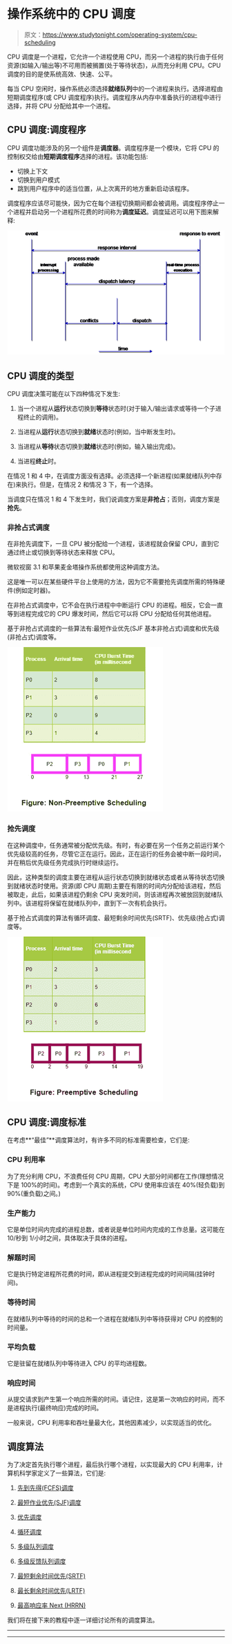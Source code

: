 # 操作系统中的 CPU 调度

> 原文：<https://www.studytonight.com/operating-system/cpu-scheduling>

CPU 调度是一个进程，它允许一个进程使用 CPU，而另一个进程的执行由于任何资源(如输入/输出等)不可用而被搁置(处于等待状态)，从而充分利用 CPU。CPU 调度的目的是使系统高效、快速、公平。

每当 CPU 空闲时，操作系统必须选择**就绪队列**中的一个进程来执行。选择进程由短期调度程序(或 CPU 调度程序)执行。调度程序从内存中准备执行的进程中进行选择，并将 CPU 分配给其中一个进程。

## CPU 调度:调度程序

CPU 调度功能涉及的另一个组件是**调度器**。调度程序是一个模块，它将 CPU 的控制权交给由**短期调度程序**选择的进程。该功能包括:

*   切换上下文
*   切换到用户模式
*   跳到用户程序中的适当位置，从上次离开的地方重新启动该程序。

调度程序应该尽可能快，因为它在每个进程切换期间都会被调用。调度程序停止一个进程并启动另一个进程所花费的时间称为**调度延迟**。调度延迟可以用下图来解释:

![Dispatch latency of Process Dispatcher](img/8131ab76de4d009a12319b103a380f33.png)

## CPU 调度的类型

CPU 调度决策可能在以下四种情况下发生:

1.  当一个进程从**运行**状态切换到**等待**状态时(对于输入/输出请求或等待一个子进程终止的调用)。

2.  当进程从**运行**状态切换到**就绪**状态时(例如，当中断发生时)。

3.  当进程从**等待**状态切换到**就绪**状态时(例如，输入输出完成)。

4.  当进程**终止**时。

在情况 1 和 4 中，在调度方面没有选择。必须选择一个新进程(如果就绪队列中存在)来执行。但是，在情况 2 和情况 3 下，有一个选择。

当调度只在情况 1 和 4 下发生时，我们说调度方案是**非抢占**；否则，调度方案是**抢先**。

### 非抢占式调度

在非抢先调度下，一旦 CPU 被分配给一个进程，该进程就会保留 CPU，直到它通过终止或切换到等待状态来释放 CPU。

微软视窗 3.1 和苹果麦金塔操作系统都使用这种调度方法。

这是唯一可以在某些硬件平台上使用的方法，因为它不需要抢先调度所需的特殊硬件(例如定时器)。

在非抢占式调度中，它不会在执行进程中中断运行 CPU 的进程。相反，它会一直等到进程完成它的 CPU 爆发时间，然后它可以将 CPU 分配给任何其他进程。

基于非抢占式调度的一些算法有:最短作业优先(SJF 基本非抢占式)调度和优先级(非抢占式)调度等。

![cpu scheduling](img/d1c606bec842d3e83695252ae2c2299e.png)

### 抢先调度

在这种调度中，任务通常被分配优先级。有时，有必要在另一个任务之前运行某个优先级较高的任务，尽管它正在运行。因此，正在运行的任务会被中断一段时间，并在稍后优先级任务完成执行时继续运行。

因此，这种类型的调度主要在进程从运行状态切换到就绪状态或者从等待状态切换到就绪状态时使用。资源(即 CPU 周期)主要在有限的时间内分配给该进程，然后被取走，此后，如果该进程仍剩余 CPU 突发时间，则该进程再次被放回到就绪队列中。该进程将保留在就绪队列中，直到下一次有机会执行。

基于抢占式调度的算法有循环调度、最短剩余时间优先(SRTF)、优先级(抢占式)调度等。

![Preemptive Scheduling](img/3ce325e30c22d6130647dfc7fea2653a.png)

## CPU 调度:调度标准

在考虑**“最佳”**调度算法时，有许多不同的标准需要检查，它们是:

### CPU 利用率

为了充分利用 CPU，不浪费任何 CPU 周期，CPU 大部分时间都在工作(理想情况下是 100%的时间)。考虑到一个真实的系统，CPU 使用率应该在 40%(轻负载)到 90%(重负载)之间。)

### 生产能力

它是单位时间内完成的进程总数，或者说是单位时间内完成的工作总量。这可能在 10/秒到 1/小时之间，具体取决于具体的进程。

### 解题时间

它是执行特定进程所花费的时间，即从进程提交到进程完成的时间间隔(挂钟时间)。

### 等待时间

在就绪队列中等待的时间的总和一个进程在就绪队列中等待获得对 CPU 的控制的时间量。

### 平均负载

它是驻留在就绪队列中等待进入 CPU 的平均进程数。

### 响应时间

从提交请求到产生第一个响应所需的时间。请记住，这是第一次响应的时间，而不是进程执行(最终响应)完成的时间。

一般来说，CPU 利用率和吞吐量最大化，其他因素减少，以实现适当的优化。

## 调度算法

为了决定首先执行哪个进程，最后执行哪个进程，以实现最大的 CPU 利用率，计算机科学家定义了一些算法，它们是:

1.  [先到先得(FCFS)调度](https://www.studytonight.com/operating-system/first-come-first-serve)

2.  [最短作业优先(SJF)调度](https://www.studytonight.com/operating-system/shortest-job-first)

3.  [优先调度](https://www.studytonight.com/operating-system/priority-scheduling)

4.  [循环调度](https://www.studytonight.com/operating-system/round-robin-scheduling)

5.  [多级队列调度](https://www.studytonight.com/operating-system/multilevel-queue-scheduling)

6.  [多级反馈队列调度](https://www.studytonight.com/operating-system/multilevel-feedback-queue-scheduling)

7.  [最短剩余时间优先(SRTF)](#)

8.  [最长剩余时间优先(LRTF)](#)

9.  [最高响应率 Next (HRRN)](#)

我们将在接下来的教程中逐一详细讨论所有的调度算法。

* * *

* * *
